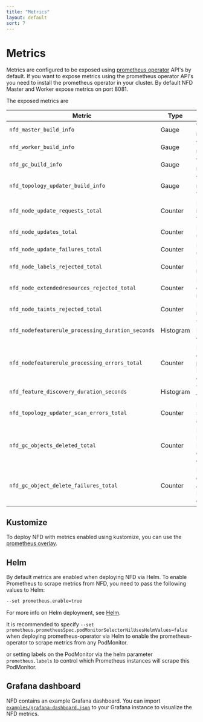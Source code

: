 ```yaml
---
title: "Metrics"
layout: default
sort: 7
---
```


# Metrics

Metrics are configured to be exposed using [prometheus operator](https://github.com/prometheus-operator/prometheus-operator)
API's by default. If you want to expose metrics using the prometheus operator
API's you need to install the prometheus operator in your cluster.
By default NFD Master and Worker expose metrics on port 8081.

The exposed metrics are

| Metric                                            | Type      | Description                                             |
| ------------------------------------------------- | --------- | ------------------------------------------------------- |
| `nfd_master_build_info`                           | Gauge     | Version from which nfd-master was built                 |
| `nfd_worker_build_info`                           | Gauge     | Version from which nfd-worker was built                 |
| `nfd_gc_build_info`                               | Gauge     | Version from which nfd-gc was built                     |
| `nfd_topology_updater_build_info`                 | Gauge     | Version from which nfd-topology-updater was built        |
| `nfd_node_update_requests_total`                  | Counter   | Number of node update requests received by the master over gRPC |
| `nfd_node_updates_total`                          | Counter   | Number of nodes updated                                 |
| `nfd_node_update_failures_total`                  | Counter   | Number of nodes update failures                          |
| `nfd_node_labels_rejected_total`                  | Counter   | Number of nodes labels rejected by nfd-master            |
| `nfd_node_extendedresources_rejected_total`       | Counter   | Number of nodes extended resources rejected by nfd-master |
| `nfd_node_taints_rejected_total`                  | Counter   | Number of nodes taints rejected by nfd-master            |
| `nfd_nodefeaturerule_processing_duration_seconds` | Histogram | Time taken to process NodeFeatureRule objects            |
| `nfd_nodefeaturerule_processing_errors_total`     | Counter   | Number or errors encountered while processing NodeFeatureRule objects |
| `nfd_feature_discovery_duration_seconds`          | Histogram | Time taken to discover features on a node                |
| `nfd_topology_updater_scan_errors_total`          | Counter   | Number of errors in scanning resource allocation of pods. |
| `nfd_gc_objects_deleted_total`                    | Counter   | Number of NodeFeature and NodeResourceTopology objects garbage collected. |
| `nfd_gc_object_delete_failures_total`             | Counter   | Number of errors in deleting NodeFeature and NodeResourceTopology objects. |

## Kustomize

To deploy NFD with metrics enabled using kustomize, you can use the
[prometheus overlay](kustomize.md#metrics).

## Helm

By default metrics are enabled when deploying NFD via Helm. To enable Prometheus
to scrape metrics from NFD, you need to pass the following values to Helm:

```bash
--set prometheus.enable=true
```

For more info on Helm deployment, see [Helm](helm.md).

It is recommended to specify
`--set prometheus.prometheusSpec.podMonitorSelectorNilUsesHelmValues=false`
when deploying prometheus-operator via Helm to enable the prometheus-operator
to scrape metrics from any PodMonitor.

or setting labels on the PodMonitor via the helm parameter `prometheus.labels`
to control which Prometheus instances will scrape this PodMonitor.

## Grafana dashboard

NFD contains an example Grafana dashboard. You can import
[`examples/grafana-dashboard.json`](https://raw.githubusercontent.com/kubernetes-sigs/node-feature-discovery/{{site.release}}/examples/grafana-dashboard.json)
to your Grafana instance to visualize the NFD metrics.
